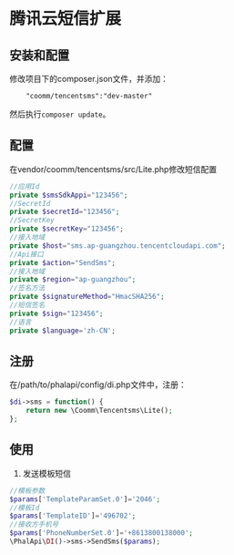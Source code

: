 # 腾讯云短信扩展


## 安装和配置
修改项目下的composer.json文件，并添加：  
```
    "coomm/tencentsms":"dev-master"
```

然后执行```composer update```。
## 配置
在vendor/coomm/tencentsms/src/Lite.php修改短信配置
```php
//应用Id
private $smsSdkAppi="123456";
//SecretId
private $secretId="123456";
//SecretKey
private $secretKey="123456";
//接入地域
private $host="sms.ap-guangzhou.tencentcloudapi.com";
//Api接口
private $action="SendSms";
//接入地域
private $region="ap-guangzhou";
//签名方法
private $signatureMethod="HmacSHA256";
//短信签名
private $sign="123456";
//语言
private $language='zh-CN';
```
## 注册
在/path/to/phalapi/config/di.php文件中，注册：  
```php
$di->sms = function() {
	return new \Coomm\Tencentsms\Lite();
};
```

## 使用
1. 发送模板短信
```php
//模板参数
$params['TemplateParamSet.0']='2046';
//模板Id
$params['TemplateID']='496702';
//接收方手机号
$params['PhoneNumberSet.0']='+8613800138000';
\PhalApi\DI()->sms->SendSms($params);
```
